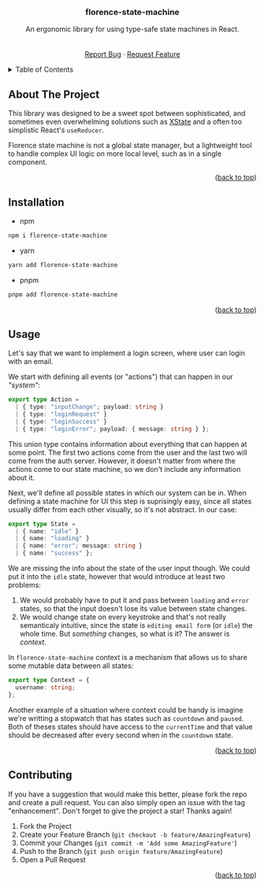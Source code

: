 <!-- Improved compatibility of back to top link: See: https://github.com/othneildrew/Best-README-Template/pull/73 -->

<a name="readme-top"></a>

<!--
*** Created from [this template](https://github.com/othneildrew/Best-README-Template)
-->

<!-- [![Contributors][contributors-shield]][contributors-url]
[![Forks][forks-shield]][forks-url]
[![Stargazers][stars-shield]][stars-url]
[![Issues][issues-shield]][issues-url] -->

<!-- PROJECT LOGO -->
<br />
<div align="center">
  <!-- <a href="https://github.com/mieszkosabo/florence-state-machine">
    <img src="images/logo.png" alt="Logo" width="80" height="80">
  </a> -->

<h3 align="center">florence-state-machine</h3>

  <p align="center">
    An ergonomic library for using type-safe state machines in React.
    <br />
    <!-- <a href="https://github.com/mieszkosabo/florence-state-machine"><strong>Explore the docs »</strong></a> -->
    <br />
    <br />
    <!-- <a href="https://github.com/mieszkosabo/florence-state-machine">View Demo</a> -->
    <!-- · -->
    <a href="https://github.com/mieszkosabo/florence-state-machine/issues">Report Bug</a>
    ·
    <a href="https://github.com/mieszkosabo/florence-state-machine/issues/new">Request Feature</a>
  </p>
</div>

<!-- TABLE OF CONTENTS -->
<details>
  <summary>Table of Contents</summary>
  <ol>
    <li>
      <a href="#about-the-project">About The Project</a>
    </li>
    <li>
      <a href="#installation">Installation</a>
    </li>
    <li><a href="#usage">Usage</a></li>
    <!-- <li><a href="#roadmap">Roadmap</a></li> -->
    <li><a href="#contributing">Contributing</a></li>
  </ol>
</details>

<!-- ABOUT THE PROJECT -->

## About The Project

<!-- [![Product Name Screen Shot][product-screenshot]](https://example.com) -->

This library was designed to be a sweet spot between sophisticated, and sometimes even overwhelming solutions such as [XState](https://xstate.js.org/docs/) and a often too simplistic React's `useReducer`.

Florence state machine is not a global state manager, but a lightweight tool to handle complex UI logic on more local level, such as in a single component.

<!-- Here's a blank template to get started: To avoid retyping too much info. Do a search and replace with your text editor for the following: `mieszkosabo`, `florence-state-machine`, `twitter_handle`, `linkedin_username`, `email_client`, `email`, `project_title`, `project_description` -->

<p align="right">(<a href="#readme-top">back to top</a>)</p>

<!-- GETTING STARTED -->

## Installation

- npm

```sh
npm i florence-state-machine
```

- yarn

```sh
yarn add florence-state-machine
```

- pnpm

```sh
pnpm add florence-state-machine
```

<p align="right">(<a href="#readme-top">back to top</a>)</p>

<!-- USAGE EXAMPLES -->

## Usage

Let's say that we want to implement a login screen, where user can login with an email.

We start with defining all events (or "actions") that can happen in our *"system"*:

```ts
export type Action =
  | { type: "inputChange"; payload: string }
  | { type: "loginRequest" }
  | { type: "loginSuccess" }
  | { type: "loginError"; payload: { message: string } };
```
This union type contains information about everything that can happen at some point. The first two actions come from the user and the last two
will come from the auth server. However, it doesn't matter from where the actions come to our state machine, so we don't include any information about it.

Next, we'll define all possible states in which our system can be in. When defining a state machine for UI this step is suprisingly easy, since
all states usually differ from each other visually, so it's not abstract. In our case:

```ts
export type State =
  | { name: "idle" }
  | { name: "loading" }
  | { name: "error"; message: string }
  | { name: "success" };
```
We are missing the info about the state of the user input though. We could put it into the `idle` state, however that would introduce at least two problems:
1. We would probably have to put it and pass between `loading` and `error` states, so that the input doesn't lose its value between state changes.
2. We would change state on every keystroke and that's not really semanticaly intuitive, since the state is `editing email form` (or `idle`) the whole time. But *something* changes, so what is it? The answer is *context*.

In `florence-state-machine` context is a mechanism that allows us to share some mutable data between all states:

```ts
export type Context = {
  username: string;
};
```

Another example of a situation where context could be handy is imagine we're writting a stopwatch that has states such as `countdown` and `paused`. Both
of theses states should have access to the `currentTime` and that value should be decreased after every second when in the `countdown` state.




<!-- _For more examples, please refer to the [Documentation](https://example.com)_ -->

<p align="right">(<a href="#readme-top">back to top</a>)</p>

<!-- ROADMAP -->
<!--
## Roadmap

- [ ] Feature 1
- [ ] Feature 2
- [ ] Feature 3
  - [ ] Nested Feature

See the [open issues](https://github.com/mieszkosabo/florence-state-machine/issues) for a full list of proposed features (and known issues).

<p align="right">(<a href="#readme-top">back to top</a>)</p> -->

<!-- CONTRIBUTING -->

## Contributing

If you have a suggestion that would make this better, please fork the repo and create a pull request. You can also simply open an issue with the tag "enhancement".
Don't forget to give the project a star! Thanks again!

1. Fork the Project
2. Create your Feature Branch (`git checkout -b feature/AmazingFeature`)
3. Commit your Changes (`git commit -m 'Add some AmazingFeature'`)
4. Push to the Branch (`git push origin feature/AmazingFeature`)
5. Open a Pull Request

<p align="right">(<a href="#readme-top">back to top</a>)</p>

[contributors-shield]: https://img.shields.io/github/contributors/mieszkosabo/florence-state-machine.svg?style=for-the-badge
[contributors-url]: https://github.com/mieszkosabo/florence-state-machine/graphs/contributors
[forks-shield]: https://img.shields.io/github/forks/mieszkosabo/florence-state-machine.svg?style=for-the-badge
[forks-url]: https://github.com/mieszkosabo/florence-state-machine/network/members
[stars-shield]: https://img.shields.io/github/stars/mieszkosabo/florence-state-machine.svg?style=for-the-badge
[stars-url]: https://github.com/mieszkosabo/florence-state-machine/stargazers
[issues-shield]: https://img.shields.io/github/issues/mieszkosabo/florence-state-machine.svg?style=for-the-badge
[issues-url]: https://github.com/mieszkosabo/florence-state-machine/issues
